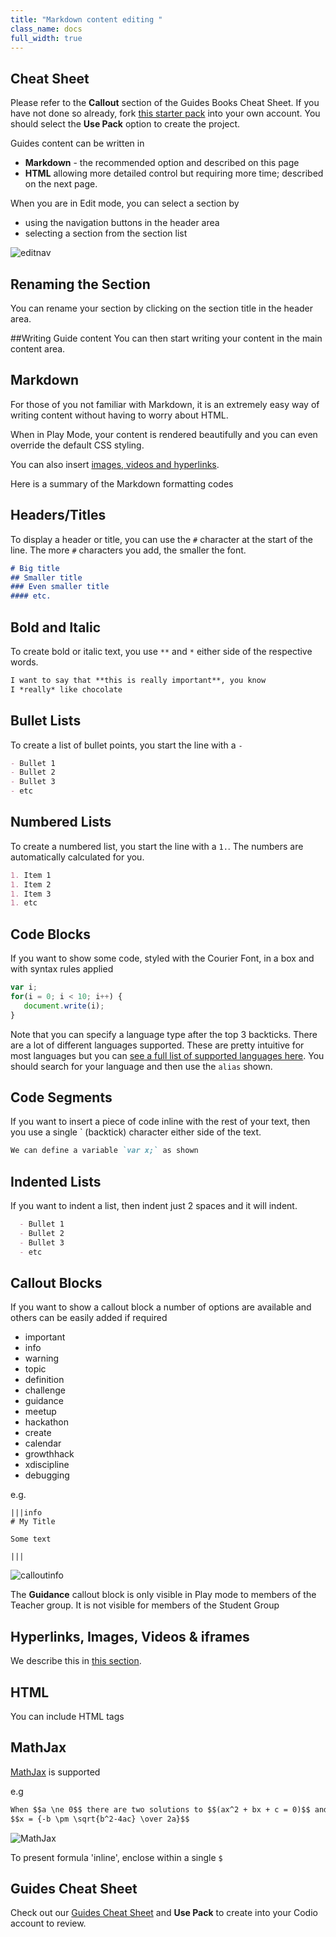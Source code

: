 ```yaml
---
title: "Markdown content editing "
class_name: docs
full_width: true
---
```


## Cheat Sheet
Please refer to the **Callout** section of the Guides Books Cheat Sheet. If you have not done so already, fork [this starter pack](https://codio.com/home/starter-packs/cb114a27-d88e-4b74-a2a0-518ccb30dc44/) into your own account. You should select the **Use Pack** option to create the project. 

Guides content can be written in 

- **Markdown** - the recommended option and described on this page
- **HTML** allowing more detailed control but requiring more time; described on the next page.

When you are in Edit mode, you can select a section by

- using the navigation buttons in the header area
- selecting a section from the section list

<img alt="editnav" src="/img/docs/guides/editnav.png" class="simple"/>


## Renaming the Section
You can rename your section by clicking on the section title in the header area.

##Writing Guide content
You can then start writing your content in the main content area.

## Markdown
For those of you not familiar with Markdown, it is an extremely easy way of writing content without having to worry about HTML.

When in Play Mode, your content is rendered beautifully and you can even override the default CSS styling.

You can also insert [images, videos and hyperlinks](/docs/content/authoring/page-edit/imvid).

Here is a summary of the Markdown formatting codes

## Headers/Titles
To display a header or title, you can use the `#` character at the start of the line. The more `#` characters you add, the smaller the font.

```markdown
# Big title
## Smaller title
### Even smaller title
#### etc.
```

## Bold and Italic
To create bold or italic text, you use `**` and `*` either side of the respective words.

```markdown
I want to say that **this is really important**, you know
I *really* like chocolate
```

## Bullet Lists
To create a list of bullet points, you start the line with a `-`

```markdown
- Bullet 1
- Bullet 2
- Bullet 3
- etc
```

## Numbered Lists
To create a numbered list, you start the line with a `1.`. The numbers are automatically calculated for you.

```markdown
1. Item 1
1. Item 2
1. Item 3
1. etc
```

## Code Blocks
If you want to show some code, styled with the Courier Font, in a box and with syntax rules applied


```js
var i;
for(i = 0; i < 10; i++) {
   document.write(i);
}
```

Note that you can specify a language type after the top 3 backticks. There are a lot of different languages supported. These are pretty intuitive for most languages but you can [see a full list of supported languages here](https://github.com/github/linguist/blob/master/lib/linguist/languages.yml). You should search for your language and then use the `alias` shown.

## Code Segments
If you want to insert a piece of code inline with the rest of your text, then you use a single ` (backtick) character either side of the text.

```markdown
We can define a variable `var x;` as shown
```


## Indented Lists
If you want to indent a list, then indent just 2 spaces and it will indent.

```markdown
  - Bullet 1
  - Bullet 2
  - Bullet 3
  - etc
```

## Callout Blocks
If you want to show a callout block a number of options are available and others can be easily added if required

  - important
  - info
  - warning
  - topic
  - definition
  - challenge
  - guidance 
  - meetup
  - hackathon
  - create
  - calendar
  - growthhack
  - xdiscipline
  - debugging
  
e.g.

```
|||info
# My Title

Some text

|||
```

<img alt="calloutinfo" src="/img/docs/guides/callout_info.png" class="simple"/>

The **Guidance** callout block is only visible in Play mode to members of the Teacher group. It is not visible for members of the Student Group 


## Hyperlinks, Images, Videos & iframes
We describe this in [this section](/docs/tuts/author/imvid).

## HTML
You can include HTML tags

## MathJax 

[MathJax](http://www.mathjax.org/) is supported

e.g

```markdown
When $$a \ne 0$$ there are two solutions to $$(ax^2 + bx + c = 0)$$ and they are
$$x = {-b \pm \sqrt{b^2-4ac} \over 2a}$$
```

<img alt="MathJax" src="/img/docs/guides/mathjax.png" class="simple"/>

To present formula 'inline', enclose within a single `$` 


## Guides Cheat Sheet

Check out our [Guides Cheat Sheet](https://codio.com/home/starter-packs/cb114a27-d88e-4b74-a2a0-518ccb30dc44/) and **Use Pack** to create into your Codio account to review.